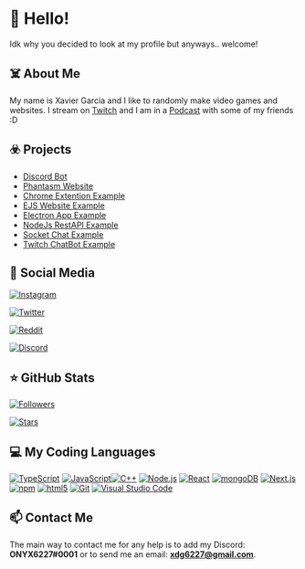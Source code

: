 # 👋 Hello!
Idk why you decided to look at my profile but anyways.. welcome!

## ☠️ About Me
My name is Xavier Garcia and I like to randomly make video games and websites. I stream on [Twitch](https://twitch.tv/night_crown_) and I am in a [Podcast](https://anchor.fm/haven-podcast) with some of my friends :D

## ☣️ Projects
- [Discord Bot](https://github.com/xdg6227/discord-bot)
- [Phantasm Website](https://github.com/xdg6227/phantasm-website)
- [Chrome Extention Example](https://github.com/xdg6227/chrome-extention-example)
- [EJS Website Example](https://github.com/xdg6227/ejs-website-example)
- [Electron App Example](https://github.com/xdg6227/electron-app-example)
- [NodeJs RestAPI Example](https://github.com/xdg6227/nodejs-restapi-example)
- [Socket Chat Example](https://github.com/xdg6227/socket-chat-example)
- [Twitch ChatBot Example](https://github.com/xdg6227/twitch-chatbot-example)

## 📱 Social Media
[<img alt="Instagram" src="https://img.shields.io/badge/Instagram-onyx6227-ff69b4" />](https://instagram.com/onyx6227/)

[<img alt="Twitter" src="https://img.shields.io/badge/Twitter-onyx6227-%2300acee" />](https://twitter.com/onyx6227/)

[<img alt="Reddit" src="https://img.shields.io/badge/Reddit-onyx6227-%09%23FF5700" />](https://reddit.com/u/onyx6227/)

[<img alt="Discord" src="https://img.shields.io/badge/Discord-ONYX6227%230001-%237289da" />](https://discord.com/)

## ⭐ GitHub Stats
[<img alt="Followers" src="https://img.shields.io/github/followers/xdg6227?style=social" />](https://github.com/xdg6227/)

[<img alt="Stars" src="https://img.shields.io/github/stars/xdg6227?style=social" />](https://github.com/xdg6227/)

## 💻 My Coding Languages
[<img alt="TypeScript" src="https://img.shields.io/badge/-TypeScript-007acc?style=flat-square&logo=typescript&logoColor=white" />](https://www.typescriptlang.org)
[<img alt="JavaScript" src="https://img.shields.io/badge/-JavaScript-edb200?style=flat-square&logo=javascript&logoColor=white" />](https://developer.mozilla.org/en-US/docs/Web/JavaScript)[<img alt="C++" src="https://img.shields.io/badge/-C++-31429b?style=flat-square&logo=c%2B%2B&logoColor=white" />](https://en.wikipedia.org/wiki/C++)
[<img alt="Node.js" src="https://img.shields.io/badge/-Node.js-43853d?style=flat-square&logo=Node.js&logoColor=white" />](https://nodejs.org)
[<img alt="React" src="https://img.shields.io/badge/-React-45b8d8?style=flat-square&logo=react&logoColor=white" />](https://reactjs.org)
[<img alt="mongoDB" src="https://img.shields.io/badge/-mongoDB-4fb23f?style=flat-square&logo=mongodb&logoColor=white" />](https://mongodb.com)
[<img alt="Next.js" src="https://img.shields.io/badge/-Next.js-000000?style=flat-square&logo=Next.js&logoColor=white" />](https://nextjs.org)
[<img alt="npm" src="https://img.shields.io/badge/-NPM-CB3837?style=flat-square&logo=npm&logoColor=white" />](https://npmjs.com)
[<img alt="html5" src="https://img.shields.io/badge/-HTML5-E34F26?style=flat-square&logo=html5&logoColor=white" />](https://developer.mozilla.org/en-US/docs/Web/Guide/HTML/HTML5)
[<img alt="Git" src="https://img.shields.io/badge/-Git-f05033?style=flat-square&logo=git&logoColor=white" />](https://git-scm.com)
[<img alt="Visual Studio Code" src="https://img.shields.io/badge/-Visual Studio Code-007ACC?style=flat-square&logo=visual-studio-code&logoColor=white" />](https://code.visualstudio.com/)

## 📫 Contact Me
The main way to contact me for any help is to add my Discord: **ONYX6227#0001** or to send me an email: **[xdg6227@gmail.com](mailto:xdg6227@gmail.com)**.
